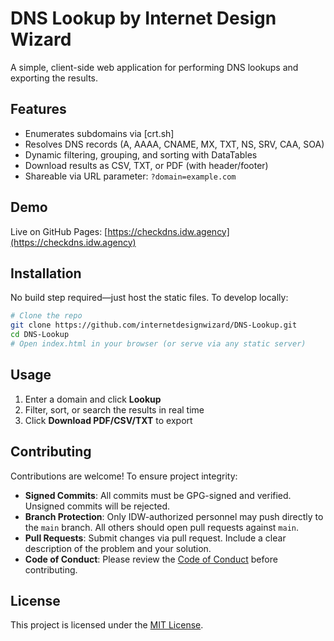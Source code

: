 # DNS Lookup by Internet Design Wizard

A simple, client-side web application for performing DNS lookups and exporting the results.

## Features

- Enumerates subdomains via \[crt.sh]
- Resolves DNS records (A, AAAA, CNAME, MX, TXT, NS, SRV, CAA, SOA)
- Dynamic filtering, grouping, and sorting with DataTables
- Download results as CSV, TXT, or PDF (with header/footer)
- Shareable via URL parameter: `?domain=example.com`

## Demo

Live on GitHub Pages: [https://checkdns.idw.agency](https://checkdns.idw.agency)

## Installation

No build step required—just host the static files. To develop locally:

```bash
# Clone the repo
git clone https://github.com/internetdesignwizard/DNS-Lookup.git
cd DNS-Lookup
# Open index.html in your browser (or serve via any static server)
```

## Usage

1. Enter a domain and click **Lookup**
2. Filter, sort, or search the results in real time
3. Click **Download PDF/CSV/TXT** to export

## Contributing

Contributions are welcome! To ensure project integrity:

- **Signed Commits**: All commits must be GPG-signed and verified. Unsigned commits will be rejected.
- **Branch Protection**: Only IDW-authorized personnel may push directly to the `main` branch. All others should open pull requests against `main`.
- **Pull Requests**: Submit changes via pull request. Include a clear description of the problem and your solution.
- **Code of Conduct**: Please review the [Code of Conduct](CODE_OF_CONDUCT.md) before contributing.

## License

This project is licensed under the [MIT License](LICENSE.md).
